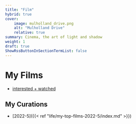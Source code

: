 ```yaml
---
title: "Film"
hybrid: true
cover:
    image: mulholland_drive.png
    alt: "Mulholland Drive"
    relative: true
summary: Cinema, the art of light and shadow 
weight: 1
draft: true
ShowRssButtonInSectionTermList: false
---
```

# My Films
- [interested + watched](https://docs.google.com/spreadsheets/d/1jecIg_Hea86qZ5zfkCSspv3I22xylVf-Dow2sPju14w/edit?usp=sharing)

## My Curations
- [2022-5]({{< ref "life/my-top-films-2022-5/index.md" >}})